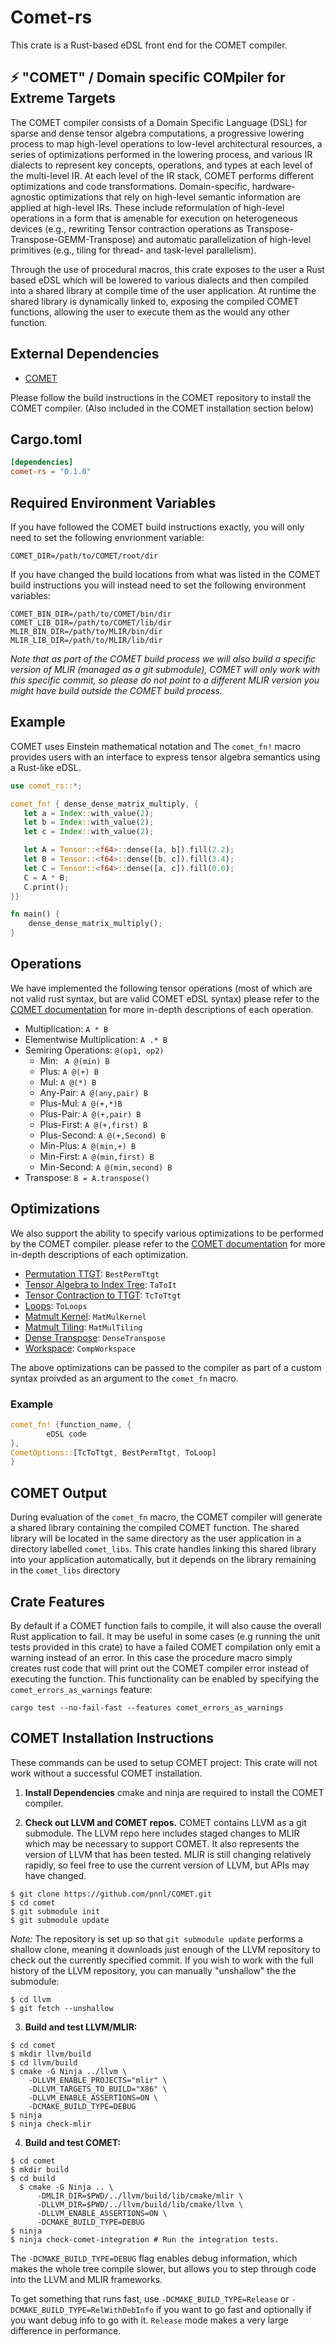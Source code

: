 # Comet-rs
This crate is a Rust-based eDSL front end for the COMET compiler.


## ⚡️ "COMET" / Domain specific COMpiler for Extreme Targets

The COMET compiler consists of a Domain Specific Language (DSL) for sparse and dense tensor algebra computations, a progressive lowering process to map high-level operations to low-level architectural resources, a series of optimizations performed in the lowering process, and various IR dialects to represent key concepts, operations, and types at each level of the multi-level IR. At each level of the IR stack, COMET performs different optimizations and code transformations. Domain-specific, hardware- agnostic optimizations that rely on high-level semantic information are applied at high-level IRs. These include reformulation of high-level operations in a form that is amenable for execution on heterogeneous devices (e.g., rewriting Tensor contraction operations as Transpose-Transpose-GEMM-Transpose) and automatic parallelization of high-level primitives (e.g., tiling for thread- and task-level parallelism).

Through the use of procedural macros, this crate exposes to the user a Rust based eDSL which will be lowered to various dialects and then compiled into a shared library at compile time of the user application. At runtime the shared library is dynamically linked to, exposing the compiled COMET functions, allowing the user to execute them as the would any other function.

## External Dependencies
 - [COMET](https://github.com/pnnl/COMET)

Please follow the build instructions in the COMET repository to install the COMET compiler. (Also included in the COMET installation section below)

## Cargo.toml
 ```toml
 [dependencies]
 comet-rs = "0.1.0"
```
## Required Environment Variables
If you have followed the COMET build instructions exactly, you will only need to set the following envrionment variable:
```text
COMET_DIR=/path/to/COMET/root/dir
```

If you have changed the build locations from what was listed in the COMET build instructions you will instead need to set the following environment variables:
 ```text
 COMET_BIN_DIR=/path/to/COMET/bin/dir
 COMET_LIB_DIR=/path/to/COMET/lib/dir
 MLIR_BIN_DIR=/path/to/MLIR/bin/dir
 MLIR_LIB_DIR=/path/to/MLIR/lib/dir
 ```
 *Note that as part of the COMET build process we will also build a specific version of MLIR (managed as a git submodule),
 COMET will only work with this specific commit, so please do not point to a different MLIR version you might have build outside the COMET build process.*

## Example

 COMET uses Einstein mathematical notation and The `comet_fn!` macro provides users with an interface to express tensor algebra semantics using a Rust-like eDSL.

 ```rust
 use comet_rs::*;

 comet_fn! { dense_dense_matrix_multiply, {
    let a = Index::with_value(2);
    let b = Index::with_value(2);
    let c = Index::with_value(2);

    let A = Tensor::<f64>::dense([a, b]).fill(2.2);
    let B = Tensor::<f64>::dense([b, c]).fill(3.4);
    let C = Tensor::<f64>::dense([a, c]).fill(0.0);
    C = A * B;
    C.print();
 }}

 fn main() {
     dense_dense_matrix_multiply();
 }
 ```
## Operations
 
 We have implemented the following tensor operations (most of which are not valid rust syntax, but are valid COMET eDSL syntax)
 please refer to the [COMET documentation](https://pnnl-comet.readthedocs.io/en/latest/operations) for more in-depth descriptions of each operation.
 - Multiplication: `A * B`
 - Elementwise Multiplication: `A .* B`
 - Semiring Operations: `@(op1, op2)`
   - Min: ` A @(min) B`
   - Plus: `A @(+) B`
   - Mul: `A @(*) B`
   - Any-Pair: `A @(any,pair) B`
   - Plus-Mul: `A @(+,*)B `
   - Plus-Pair: `A @(+,pair) B`
   - Plus-First: `A @(+,first) B`
   - Plus-Second: `A @(+,Second) B`
   - Min-Plus: `A @(min,+) B` 
   - Min-First: `A @(min,first) B`
   - Min-Second: `A @(min,second) B`
 - Transpose: `B = A.transpose()`
 
## Optimizations
 We also support the ability to specify various optimizations to be performed by the COMET compiler.
 please refer to the [COMET documentation](https://pnnl-comet.readthedocs.io/en/latest/optimizations) for more in-depth descriptions of each optimization.
 - [Permutation TTGT](https://pnnl-comet.readthedocs.io/en/latest/passes/PermTTGT): `BestPermTtgt`
 - [Tensor Algebra to Index Tree](https://pnnl-comet.readthedocs.io/en/latest/passes/TAtoIT): `TaToIt`
 - [Tensor Contraction to TTGT](https://pnnl-comet.readthedocs.io/en/latest/passes/TC): `TcToTtgt`
 - [Loops](https://pnnl-comet.readthedocs.io/en/latest/passes/loops): `ToLoops`
 - [Matmult Kernel](https://pnnl-comet.readthedocs.io/en/latest/passes/mkernel): `MatMulKernel`
 - [Matmult Tiling](https://pnnl-comet.readthedocs.io/en/latest/passes/tiling): `MatMulTiling`
 - [Dense Transpose](https://pnnl-comet.readthedocs.io/en/latest/passes/transpose): `DenseTranspose`
 - [Workspace](https://pnnl-comet.readthedocs.io/en/latest/passes/workspace): `CompWorkspace`

 The above optimizations can be passed to the compiler as part of a custom syntax proivded as an argument to the `comet_fn` macro. 

### Example
 ```rust
 comet_fn! {function_name, {
         eDSL code
 },
 CometOptions::[TcToTtgt, BestPermTtgt, ToLoop]
 }
 ``` 

## COMET Output
 During evaluation of the `comet_fn` macro, the COMET compiler will generate a shared library containing the compiled COMET function.
 The shared library will be located in the same directory as the user application in a directory labelled `comet_libs`.
 This crate handles linking this shared library into your application automatically, but it depends on the library remaining in the `comet_libs` directory

 ## Crate Features
 By default if a COMET function fails to compile, it will also cause the overall Rust application to fail.
 It may be useful in some cases (e.g running the unit tests provided in this crate) to have a failed COMET compilation only emit a warning instead of an error.
 In this case the procedure macro simply creates rust code that will print out the COMET compiler error instead of executing the function.
 This functionality can be enabled by specifying the `comet_errors_as_warnings` feature:
 ```
 cargo test --no-fail-fast --features comet_errors_as_warnings
 ```
## COMET Installation Instructions

These commands can be used to setup COMET project:
This crate will not work without a successful COMET installation.
1) **Install Dependencies** cmake and ninja are required to install the COMET compiler.

2) **Check out LLVM and COMET repos.**  COMET contains LLVM as a git
submodule.  The LLVM repo here includes staged changes to MLIR which
may be necessary to support COMET.  It also represents the version of
LLVM that has been tested.  MLIR is still changing relatively rapidly,
so feel free to use the current version of LLVM, but APIs may have
changed.

```
$ git clone https://github.com/pnnl/COMET.git
$ cd comet
$ git submodule init
$ git submodule update
```

*Note:* The repository is set up so that `git submodule update` performs a 
shallow clone, meaning it downloads just enough of the LLVM repository to check 
out the currently specified commit. If you wish to work with the full history of
the LLVM repository, you can manually "unshallow" the the submodule:

```
$ cd llvm
$ git fetch --unshallow
```

3) **Build and test LLVM/MLIR:**

```
$ cd comet
$ mkdir llvm/build
$ cd llvm/build
$ cmake -G Ninja ../llvm \
    -DLLVM_ENABLE_PROJECTS="mlir" \
    -DLLVM_TARGETS_TO_BUILD="X86" \
    -DLLVM_ENABLE_ASSERTIONS=ON \
    -DCMAKE_BUILD_TYPE=DEBUG
$ ninja
$ ninja check-mlir
```

4) **Build and test COMET:**

```
$ cd comet
$ mkdir build
$ cd build
  $ cmake -G Ninja .. \
      -DMLIR_DIR=$PWD/../llvm/build/lib/cmake/mlir \
      -DLLVM_DIR=$PWD/../llvm/build/lib/cmake/llvm \
      -DLLVM_ENABLE_ASSERTIONS=ON \
      -DCMAKE_BUILD_TYPE=DEBUG
$ ninja
$ ninja check-comet-integration # Run the integration tests.
```

The `-DCMAKE_BUILD_TYPE=DEBUG` flag enables debug information, which makes the
whole tree compile slower, but allows you to step through code into the LLVM
and MLIR frameworks.

To get something that runs fast, use `-DCMAKE_BUILD_TYPE=Release` or
`-DCMAKE_BUILD_TYPE=RelWithDebInfo` if you want to go fast and optionally if
you want debug info to go with it.  `Release` mode makes a very large difference
in performance.
